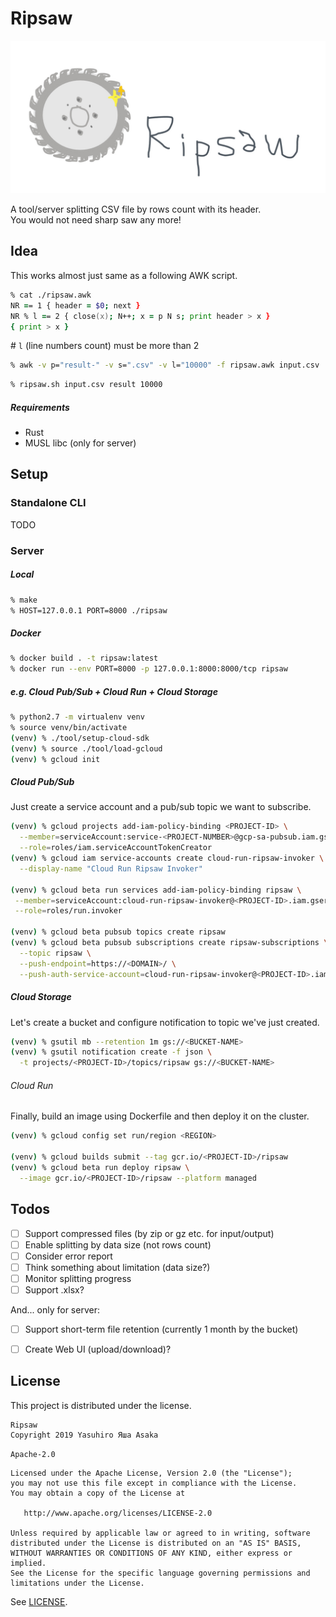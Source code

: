 # Ripsaw

![logo](img/logo.jpg?raw=true "Ripsaw")


A tool/server splitting CSV file by rows count with its header.  
You would not need sharp saw any more!


## Idea

This works almost just same as a following AWK script.

```zsh
% cat ./ripsaw.awk
NR == 1 { header = $0; next }
NR % l == 2 { close(x); N++; x = p N s; print header > x }
{ print > x }
```

\# `l` (line numbers count) must be more than 2

```zsh
% awk -v p="result-" -v s=".csv" -v l="10000" -f ripsaw.awk input.csv
```

```zsh
% ripsaw.sh input.csv result 10000
```

##### Requirements

* Rust
* MUSL libc (only for server)


## Setup

### Standalone CLI

TODO

### Server

##### Local

```zsh
% make
% HOST=127.0.0.1 PORT=8000 ./ripsaw
```

##### Docker

```zsh
% docker build . -t ripsaw:latest
% docker run --env PORT=8000 -p 127.0.0.1:8000:8000/tcp ripsaw
```

##### e.g. Cloud Pub/Sub + Cloud Run + Cloud Storage

```zsh
% python2.7 -m virtualenv venv
% source venv/bin/activate
(venv) % ./tool/setup-cloud-sdk
(venv) % source ./tool/load-gcloud
(venv) % gcloud init
```

##### Cloud Pub/Sub

Just create a service account and a pub/sub topic we want to subscribe.

```zsh
(venv) % gcloud projects add-iam-policy-binding <PROJECT-ID> \
  --member=serviceAccount:service-<PROJECT-NUMBER>@gcp-sa-pubsub.iam.gserviceaccount.com \
  --role=roles/iam.serviceAccountTokenCreator
(venv) % gcloud iam service-accounts create cloud-run-ripsaw-invoker \
  --display-name "Cloud Run Ripsaw Invoker"

(venv) % gcloud beta run services add-iam-policy-binding ripsaw \
 --member=serviceAccount:cloud-run-ripsaw-invoker@<PROJECT-ID>.iam.gserviceaccount.com \
 --role=roles/run.invoker

(venv) % gcloud beta pubsub topics create ripsaw
(venv) % gcloud beta pubsub subscriptions create ripsaw-subscriptions \
  --topic ripsaw \
  --push-endpoint=https://<DOMAIN>/ \
  --push-auth-service-account=cloud-run-ripsaw-invoker@<PROJECT-ID>.iam.gserviceaccount.com
```

##### Cloud Storage

Let's create a bucket and configure notification to topic we've just created.

```zsh
(venv) % gsutil mb --retention 1m gs://<BUCKET-NAME>
(venv) % gsutil notification create -f json \
  -t projects/<PROJECT-ID>/topics/ripsaw gs://<BUCKET-NAME>
```

###### Cloud Run

Finally, build an image using Dockerfile and then deploy it on the cluster.

```zsh
(venv) % gcloud config set run/region <REGION>

(venv) % gcloud builds submit --tag gcr.io/<PROJECT-ID>/ripsaw
(venv) % gcloud beta run deploy ripsaw \
  --image gcr.io/<PROJECT-ID>/ripsaw --platform managed
```


## Todos

* [ ] Support compressed files (by zip or gz etc. for input/output)
* [ ] Enable splitting by data size (not rows count)
* [ ] Consider error report
* [ ] Think something about limitation (data size?)
* [ ] Monitor splitting progress
* [ ] Support .xlsx?

And... only for server:

* [ ] Support short-term file retention (currently 1 month by the bucket)
* [ ] Create Web UI (upload/download)?


## License

This project is distributed under the license.

```
Ripsaw
Copyright 2019 Yasuhiro Яша Asaka
```

`Apache-2.0`

```
Licensed under the Apache License, Version 2.0 (the "License");
you may not use this file except in compliance with the License.
You may obtain a copy of the License at

   http://www.apache.org/licenses/LICENSE-2.0

Unless required by applicable law or agreed to in writing, software
distributed under the License is distributed on an "AS IS" BASIS,
WITHOUT WARRANTIES OR CONDITIONS OF ANY KIND, either express or implied.
See the License for the specific language governing permissions and
limitations under the License.
```

See [LICENSE](LICENSE).

